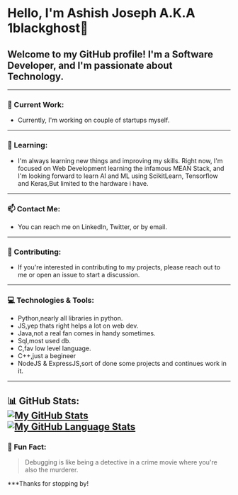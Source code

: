 # Hello, I'm Ashish Joseph A.K.A 1blackghost👋<br>

## Welcome to my GitHub profile! I'm a Software Developer, and I'm passionate about Technology.<br>
---
### 🔭 Current Work:<br>
* Currently, I'm working on couple of startups myself.
---
### 🌱 Learning:<br>
* I'm always learning new things and improving my skills. Right now, I'm focused on Web Development learning the infamous MEAN Stack, and I'm looking forward to learn AI and ML using ScikitLearn, Tensorflow and Keras,But limited to the hardware i have.
---
### 📫 Contact Me:<br>
* You can reach me on LinkedIn, Twitter, or by email.
---
### 🤝 Contributing:<br>
* If you're interested in contributing to my projects, please reach out to me or open an issue to start a discussion.
---
### 💻 Technologies & Tools:<br>
* Python,nearly all libraries in python.<br>
* JS,yep thats right helps a lot on web dev.<br>
* Java,not a real fan comes in handy sometimes.<br>
* Sql,most used db.<br>
* C,fav low level language.<br>
* C++,just a begineer<br>
* NodeJS & ExpressJS,sort of done some projects and continues work in it.<br>
---
📊 GitHub Stats:
<br>
[![My GitHub Stats](https://github-readme-stats.vercel.app/api/?username=1blackghost&count_private=true&theme=tokyonight&showicons=true)]()
<br>
[![My GitHub Language Stats](https://github-readme-stats.vercel.app/api/top-langs/?username=1blackghost&langs_count=5&theme=tokyonight)]()
<br>
---
### 🎉 Fun Fact:<br>
>Debugging is like being a detective in a crime movie where you're also the murderer.

***Thanks for stopping by!
